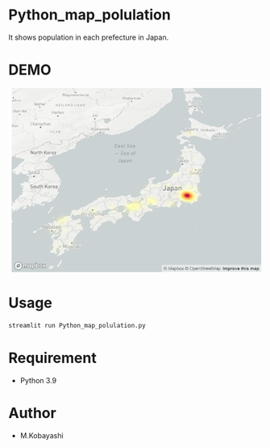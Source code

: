 # Python_map_polulation

It shows population in each prefecture in Japan.

# DEMO

![Python_ml_classifier](./Python_map_polulation.PNG)

# Usage

```bash
streamlit run Python_map_polulation.py
```
# 

# Requirement

* Python 3.9

# Author

* M.Kobayashi